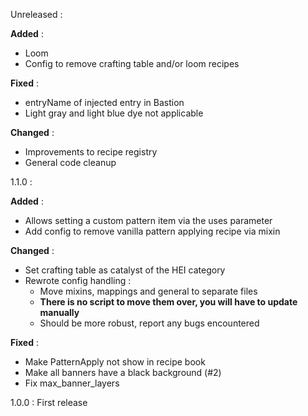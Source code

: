 Unreleased : 

**Added** : 
- Loom
- Config to remove crafting table and/or loom recipes

**Fixed** : 
- entryName of injected entry in Bastion
- Light gray and light blue dye not applicable

**Changed** : 
- Improvements to recipe registry
- General code cleanup

1.1.0 :

**Added** :
- Allows setting a custom pattern item via the uses parameter
- Add config to remove vanilla pattern applying recipe via mixin

**Changed** : 
- Set crafting table as catalyst of the HEI category
- Rewrote config handling :
    - Move mixins, mappings and general to separate files
    - **There is no script to move them over, you will have to update manually**
    - Should be more robust, report any bugs encountered

**Fixed** :
- Make PatternApply not show in recipe book
- Make all banners have a black background (#2)
- Fix max_banner_layers


1.0.0 : 
First release